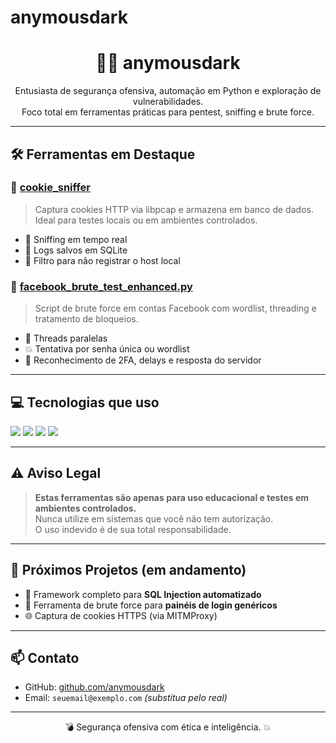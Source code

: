 # anymousdark
 <h1 align="center">👨‍💻 anymousdark</h1>
<p align="center">
  Entusiasta de segurança ofensiva, automação em Python e exploração de vulnerabilidades.<br>
  Foco total em ferramentas práticas para pentest, sniffing e brute force.
</p>

---

## 🛠️ Ferramentas em Destaque

### 🔎 [cookie_sniffer](https://github.com/anymousdark/cookie_sniffer)
> Captura cookies HTTP via libpcap e armazena em banco de dados. Ideal para testes locais ou em ambientes controlados.

- 📡 Sniffing em tempo real
- 📁 Logs salvos em SQLite
- 🚫 Filtro para não registrar o host local

### 🔐 [facebook_brute_test_enhanced.py](https://github.com/anymousdark/facebook_brute_test_enhanced.py)
> Script de brute force em contas Facebook com wordlist, threading e tratamento de bloqueios.

- 🔄 Threads paralelas
- 💥 Tentativa por senha única ou wordlist
- 🧠 Reconhecimento de 2FA, delays e resposta do servidor

---

## 💻 Tecnologias que uso

<div align="left">
  <img src="https://img.shields.io/badge/Linux-Kali%20%7C%20Ubuntu-%23007ACC?style=flat-square&logo=linux&logoColor=white"/>
  <img src="https://img.shields.io/badge/Python-3.x%20%7C%202.x-%233776AB?style=flat-square&logo=python&logoColor=white"/>
  <img src="https://img.shields.io/badge/Bash-Scripts-%23121011?style=flat-square&logo=gnu-bash&logoColor=white"/>
  <img src="https://img.shields.io/badge/C%23-WinForms%20Tools-%23239120?style=flat-square&logo=c-sharp&logoColor=white"/>
</div>

---

## ⚠️ Aviso Legal

> **Estas ferramentas são apenas para uso educacional e testes em ambientes controlados.**  
> Nunca utilize em sistemas que você não tem autorização.  
> O uso indevido é de sua total responsabilidade.

---

## 🧠 Próximos Projetos (em andamento)

- 🧬 Framework completo para **SQL Injection automatizado**
- 🧰 Ferramenta de brute force para **painéis de login genéricos**
- 🌐 Captura de cookies HTTPS (via MITMProxy)

---

## 📫 Contato

- GitHub: [github.com/anymousdark](https://github.com/anymousdark)
- Email: `seuemail@exemplo.com` *(substitua pelo real)*

---

<p align="center">💣 Segurança ofensiva com ética e inteligência. 💥</p>


